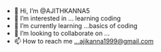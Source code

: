- 👋 Hi, I’m @AJITHKANNA5
- 👀 I’m interested in ... learning coding
- 🌱 I’m currently learning ...basics of coding
- 💞️ I’m looking to collaborate on ...
- 📫 How to reach me ...ajikanna1999@gmail.com

<!---
AJITHKANNA5/AJITHKANNA5 is a ✨ special ✨ repository because its `README.md` (this file) appears on your GitHub profile.
You can click the Preview link to take a look at your changes.
--->
